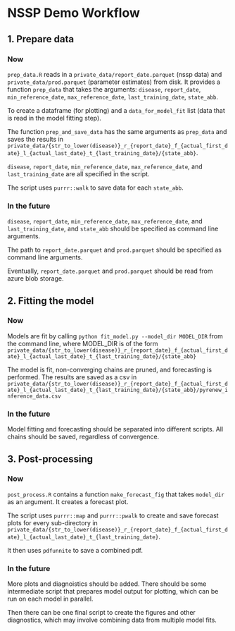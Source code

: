 # NSSP Demo Workflow

## 1. Prepare data


### Now

`prep_data.R` reads in a `private_data/report_date.parquet` (nssp data)
and `private_data/prod.parquet` (parameter estimates) from disk.
It provides a function `prep_data`
that takes the arguments: `disease`, `report_date`, `min_reference_date`,
`max_reference_date`, `last_training_date`, `state_abb`.

To create a dataframe (for plotting) and a `data_for_model_fit` list (data that is
read in the model fitting step).

The function `prep_and_save_data` has the same arguments as `prep_data` and
saves the results in `private_data/{str_to_lower(disease)}_r_{report_date}_f_{actual_first_date}_l_{actual_last_date}_t_{last_training_date}/{state_abb}`.

`disease`, `report_date`, `min_reference_date`, `max_reference_date`, and `last_training_date` are all specified in the script.

The script uses `purrr::walk` to save data for each `state_abb`.

### In the future

`disease`, `report_date`, `min_reference_date`, `max_reference_date`, and
`last_training_date`, and `state_abb` should be specified as command line
arguments.

The path to `report_date.parquet` and `prod.parquet` should be specified as
command line arguments.

Eventually, `report_date.parquet` and `prod.parquet` should be read from azure
blob storage.

## 2. Fitting the model

### Now

Models are fit by calling `python fit_model.py --model_dir MODEL_DIR` from the
command line, where MODEL_DIR is of the form `private_data/{str_to_lower(disease)}_r_{report_date}_f_{actual_first_date}_l_{actual_last_date}_t_{last_training_date}/{state_abb}`

The model is fit, non-converging chains are pruned, and forecasting is
performed. The results are saved as a csv in `private_data/{str_to_lower(disease)}_r_{report_date}_f_{actual_first_date}_l_{actual_last_date}_t_{last_training_date}/{state_abb}/pyrenew_inference_data.csv`


### In the future

Model fitting and forecasting should be separated into different scripts. All
chains should be saved, regardless of convergence.

## 3. Post-processing

### Now

`post_process.R` contains a function `make_forecast_fig` that takes `model_dir`
as an argument. It creates a forecast plot.

The script uses `purrr::map` and `purrr::pwalk` to create and save forecast plots for
every sub-directory in
`private_data/{str_to_lower(disease)}_r_{report_date}_f_{actual_first_date}_l_{actual_last_date}_t_{last_training_date}`.

It then uses `pdfunnite` to save a combined pdf.

### In the future

More plots and diagnoistics should be added.
There should be some intermediate script that prepares model output for
plotting, which can be run on each model in parallel.

Then there can be one final script to create the figures and other diagnostics,
which may involve combining data from multiple model fits.
